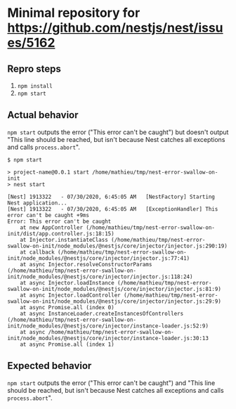 # Minimal repository for https://github.com/nestjs/nest/issues/5162

## Repro steps

1. `npm install`
2. `npm start`

## Actual behavior

`npm start` outputs the error ("This error can't be caught") but doesn't output
"This line should be reached, but isn't because Nest catches all exceptions and
calls `process.abort`".

```
$ npm start

> project-name@0.0.1 start /home/mathieu/tmp/nest-error-swallow-on-init
> nest start

[Nest] 1913322   - 07/30/2020, 6:45:05 AM   [NestFactory] Starting Nest application...
[Nest] 1913322   - 07/30/2020, 6:45:05 AM   [ExceptionHandler] This error can't be caught +9ms
Error: This error can't be caught
    at new AppController (/home/mathieu/tmp/nest-error-swallow-on-init/dist/app.controller.js:18:15)
    at Injector.instantiateClass (/home/mathieu/tmp/nest-error-swallow-on-init/node_modules/@nestjs/core/injector/injector.js:290:19)
    at callback (/home/mathieu/tmp/nest-error-swallow-on-init/node_modules/@nestjs/core/injector/injector.js:77:41)
    at async Injector.resolveConstructorParams (/home/mathieu/tmp/nest-error-swallow-on-init/node_modules/@nestjs/core/injector/injector.js:118:24)
    at async Injector.loadInstance (/home/mathieu/tmp/nest-error-swallow-on-init/node_modules/@nestjs/core/injector/injector.js:81:9)
    at async Injector.loadController (/home/mathieu/tmp/nest-error-swallow-on-init/node_modules/@nestjs/core/injector/injector.js:29:9)
    at async Promise.all (index 0)
    at async InstanceLoader.createInstancesOfControllers (/home/mathieu/tmp/nest-error-swallow-on-init/node_modules/@nestjs/core/injector/instance-loader.js:52:9)
    at async /home/mathieu/tmp/nest-error-swallow-on-init/node_modules/@nestjs/core/injector/instance-loader.js:30:13
    at async Promise.all (index 1)
```

## Expected behavior

`npm start` outputs the error ("This error can't be caught") and "This line
should be reached, but isn't because Nest catches all exceptions and calls
`process.abort`".
